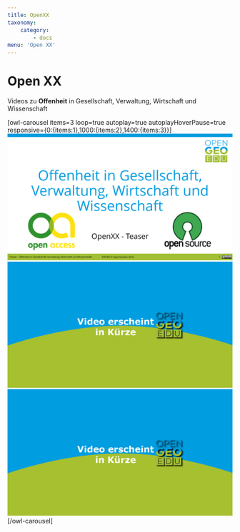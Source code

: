```yaml
---
title: OpenXX
taxonomy:
    category:
        - docs
menu: 'Open XX'
---
```

# Open XX

Videos zu **Offenheit** in Gesellschaft, Verwaltung, Wirtschaft und Wissenschaft

[owl-carousel items=3 loop=true autoplay=true autoplayHoverPause=true responsive={0:{items:1},1000:{items:2},1400:{items:3}}]
![](teaser_openx.png)
![](placeholder.png)
![](placeholder.png)
[/owl-carousel]

